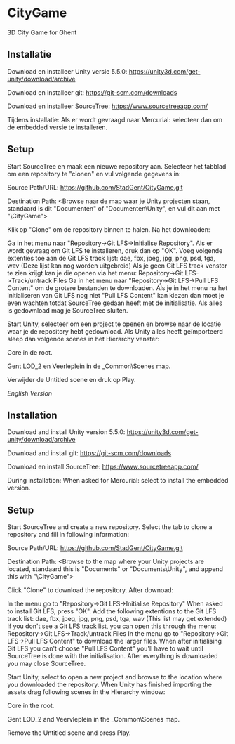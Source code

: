 # CityGame

3D City Game for Ghent

## Installatie

Download en installeer Unity versie 5.5.0: https://unity3d.com/get-unity/download/archive

Download en installeer git: https://git-scm.com/downloads

Download en installeer SourceTree: https://www.sourcetreeapp.com/

Tijdens installatie:
Als er wordt gevraagd naar Mercurial: selecteer dan om de embedded versie te installeren.

## Setup

Start SourceTree en maak een nieuwe repository aan.
Selecteer het tabblad om een repository te "clonen" en vul volgende gegevens in:

Source Path/URL: https://github.com/StadGent/CityGame.git

Destination Path: <Browse naar de map waar je Unity projecten staan, standaard is dit "Documenten" of "Documenten\Unity", en vul dit aan met "\CityGame">

Klik op "Clone" om de repository binnen te halen.
Na het downloaden:

Ga in het menu naar "Repository->Git LFS->Initialise Repository".
Als er wordt gevraag om Git LFS te installeren, druk dan op "OK".
Voeg volgende extenties toe aan de Git LFS track lijst: dae, fbx, jpeg, jpg, png, psd, tga, wav (Deze lijst kan nog worden uitgebreid)
Als je geen Git LFS track venster te zien krijgt kan je die openen via het menu: Repository->Git LFS->Track/untrack Files
Ga in het menu naar "Repository->Git LFS->Pull LFS Content" om de grotere bestanden te downloaden.
Als je in het menu na het initialiseren van Git LFS nog niet "Pull LFS Content" kan kiezen dan moet je even wachten totdat SourceTree gedaan heeft met de initialisatie.
Als alles is gedownload mag je SourceTree sluiten.

Start Unity, selecteer om een project te openen en browse naar de locatie waar je de repository hebt gedownload.
Als Unity alles heeft geïmporteerd sleep dan volgende scenes in het Hierarchy venster:

Core in de root.

Gent LOD_2 en Veerleplein in de _Common\Scenes map.

Verwijder de Untitled scene en druk op Play.

*English Version*
## Installation

Download and install Unity version 5.5.0: https://unity3d.com/get-unity/download/archive

Download and install git: https://git-scm.com/downloads

Download en install SourceTree: https://www.sourcetreeapp.com/

During installation:
When asked for Mercurial: select to install the embedded version.

## Setup

Start SourceTree and create a new repository.
Select the tab to clone a repository and fill in following information:

Source Path/URL: https://github.com/StadGent/CityGame.git

Destination Path: <Browse to the map where your Unity projects are located, standaard  this is "Documents" or "Documents\Unity", and append this with "\CityGame">

Click "Clone" to download the repository.
After downoad:

In the menu go to "Repository->Git LFS->Initialise Repository"
When asked to install Git LFS, press "OK".
Add the following extentions to the Git LFS track list: dae, fbx, jpeg, jpg, png, psd, tga, wav (This list may get extended)
If you don't see a Git LFS track list, you can open this through the menu: Repository->Git LFS->Track/untrack Files
In the menu go to "Repository->Git LFS->Pull LFS Content" to download the larger files.
When after initialising Git LFS you can't choose "Pull LFS Content" you'll have to wait until SourceTree is done with the initialisation.
After everything is downloaded you may close SourceTree.

Start Unity, select to open a new project and browse to the location where you downloaded the repository.
When Unity has finished importing the assets drag following scenes in the Hierarchy window:

Core in the root.

Gent LOD_2 and Veervleplein in the _Common\Scenes map.

Remove the Untitled scene and press Play.